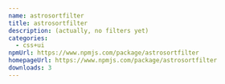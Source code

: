 ```yaml
---
name: astrosortfilter
title: astrosortfilter
description: (actually, no filters yet)
categories:
  - css+ui
npmUrl: https://www.npmjs.com/package/astrosortfilter
homepageUrl: https://www.npmjs.com/package/astrosortfilter
downloads: 3
---
```

